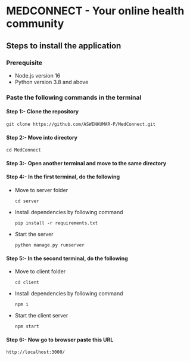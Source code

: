 # MEDCONNECT - Your online health community

## Steps to install the application

### Prerequisite 
- Node.js version 16
- Python version 3.8 and above

### Paste the following commands in the terminal

#### Step 1:- Clone the repository
```
git clone https://github.com/ASWINKUMAR-P/MedConnect.git
```
#### Step 2:- Move into directory
```
cd MedConnect
```
#### Step 3:- Open another terminal and move to the same directory


#### Step 4:- In the first terminal, do the following

- Move to server folder
  ```
  cd server
  ```
- Install dependencies by following command
  ```
  pip install -r requirements.txt
  ```
- Start the server 
  ```
  python manage.py runserver
  ```

#### Step 5:- In the second terminal, do the following

- Move to client folder
  ```
  cd client
  ```
- Install dependencies by following command
  ```
  npm i
  ```
- Start the client server
  ```
  npm start
  ```

#### Step 6:- Now go to browser paste this URL

```
http://localhost:3000/
```
